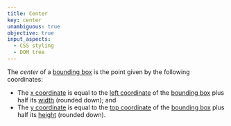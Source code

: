 ```yaml
---
title: Center
key: center
unambiguous: true
objective: true
input_aspects:
  - CSS styling
  - DOM tree
---
```


The _center_ of a [bounding box][] is the point given by the following coordinates:

- The [x coordinate][] is equal to the [left coordinate][] of the [bounding box][] plus half its [width][] (rounded down); and
- The [y coordinate][] is equal to the [top coordinate][] of the [bounding box][] plus half its [height][] (rounded down).

[bounding box]: https://drafts.csswg.org/cssom-view/#dom-element-getboundingclientrect 'Definition of getBoundingClientRect'
[height]: https://drafts.fxtf.org/geometry/#rectangle-height-dimension
[left coordinate]: https://drafts.fxtf.org/geometry/#dom-domrectreadonly-left
[top coordinate]: https://drafts.fxtf.org/geometry/#dom-domrectreadonly-top
[width]: https://drafts.fxtf.org/geometry/#rectangle-width-dimension
[x coordinate]: https://drafts.fxtf.org/geometry/#rectangle-x-coordinate
[y coordinate]: https://drafts.fxtf.org/geometry/#rectangle-y-coordinate